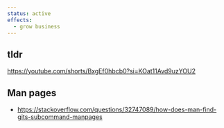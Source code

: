 ```yaml
---
status: active
effects:
  - grow business
---
```


## tldr

https://youtube.com/shorts/BxgEf0hbcb0?si=KOat11Avd9uzYOU2

## Man pages

- https://stackoverflow.com/questions/32747089/how-does-man-find-gits-subcommand-manpages
